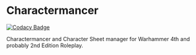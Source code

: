 # Charactermancer
[![Codacy Badge](https://app.codacy.com/project/badge/Grade/50a431dd4aae4a7c979e71742dabc0ec)](https://www.codacy.com/gh/Robak132/Charactermancer/dashboard?utm_source=github.com&amp;utm_medium=referral&amp;utm_content=Robak132/Charactermancer&amp;utm_campaign=Badge_Grade)

Charactermancer and Character Sheet manager for Warhammer 4th and probably 2nd Edition Roleplay.
